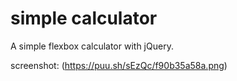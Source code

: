 # simple calculator

A simple flexbox calculator with jQuery.

screenshot:
(https://puu.sh/sEzQc/f90b35a58a.png)

